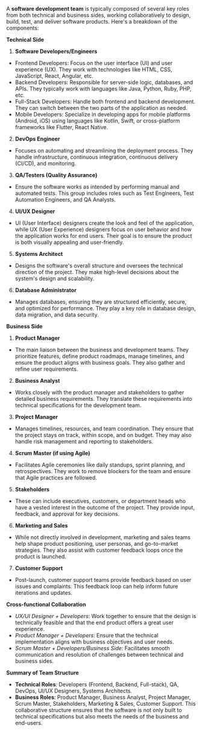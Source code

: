 A **software development team** is typically composed of several key roles from both technical and business sides, working collaboratively to design, build, test, and deliver software products. Here's a breakdown of the components:

**Technical Side**
1.	**Software Developers/Engineers**
- Frontend Developers: Focus on the user interface (UI) and user experience (UX). They work with technologies like HTML, CSS, JavaScript, React, Angular, etc.
- Backend Developers: Responsible for server-side logic, databases, and APIs. They typically work with languages like Java, Python, Ruby, PHP, etc.
- Full-Stack Developers: Handle both frontend and backend development. They can switch between the two parts of the application as needed.
- Mobile Developers: Specialize in developing apps for mobile platforms (Android, iOS) using languages like Kotlin, Swift, or cross-platform frameworks like Flutter, React Native.
2.	**DevOps Engineer**
- Focuses on automating and streamlining the deployment process. They handle infrastructure, continuous integration, continuous delivery (CI/CD), and monitoring.
3.	**QA/Testers (Quality Assurance)**
- Ensure the software works as intended by performing manual and automated tests. This group includes roles such as Test Engineers, Test Automation Engineers, and QA Analysts.
4.	**UI/UX Designer**
- UI (User Interface) designers create the look and feel of the application, while UX (User Experience) designers focus on user behavior and how the application works for end users. Their goal is to ensure the product is both visually appealing and user-friendly.
5.	**Systems Architect**
- Designs the software's overall structure and oversees the technical direction of the project. They make high-level decisions about the system's design and scalability.
6.	**Database Administrator**
- Manages databases, ensuring they are structured efficiently, secure, and optimized for performance. They play a key role in database design, data migration, and data security.

**Business Side**
1.	**Product Manager**
- The main liaison between the business and development teams. They prioritize features, define product roadmaps, manage timelines, and ensure the product aligns with business goals. They also gather and refine user requirements.
2.	**Business Analyst**
- Works closely with the product manager and stakeholders to gather detailed business requirements. They translate these requirements into technical specifications for the development team.
3.	**Project Manager**
- Manages timelines, resources, and team coordination. They ensure that the project stays on track, within scope, and on budget. They may also handle risk management and reporting to stakeholders.
4.	**Scrum Master (if using Agile)**
- Facilitates Agile ceremonies like daily standups, sprint planning, and retrospectives. They work to remove blockers for the team and ensure that Agile practices are followed.
5.	**Stakeholders**
- These can include executives, customers, or department heads who have a vested interest in the outcome of the project. They provide input, feedback, and approval for key decisions.
6.	**Marketing and Sales**
- While not directly involved in development, marketing and sales teams help shape product positioning, user personas, and go-to-market strategies. They also assist with customer feedback loops once the product is launched.
7.	**Customer Support**
- Post-launch, customer support teams provide feedback based on user issues and complaints. This feedback loop can help inform future iterations and updates.

**Cross-functional Collaboration**
- *UX/UI Designer + Developers*: Work together to ensure that the design is technically feasible and that the end product offers a great user experience.
- *Product Manager + Developers*: Ensure that the technical implementation aligns with business objectives and user needs.
- *Scrum Master + Developers/Business Side*: Facilitates smooth communication and resolution of challenges between technical and business sides.
  
**Summary of Team Structure**
- **Technical Roles**: Developers (Frontend, Backend, Full-stack), QA, DevOps, UI/UX Designers, Systems Architects.
- **Business Roles**: Product Manager, Business Analyst, Project Manager, Scrum Master, Stakeholders, Marketing & Sales, Customer Support.
This collaborative structure ensures that the software is not only built to technical specifications but also meets the needs of the business and end-users.


